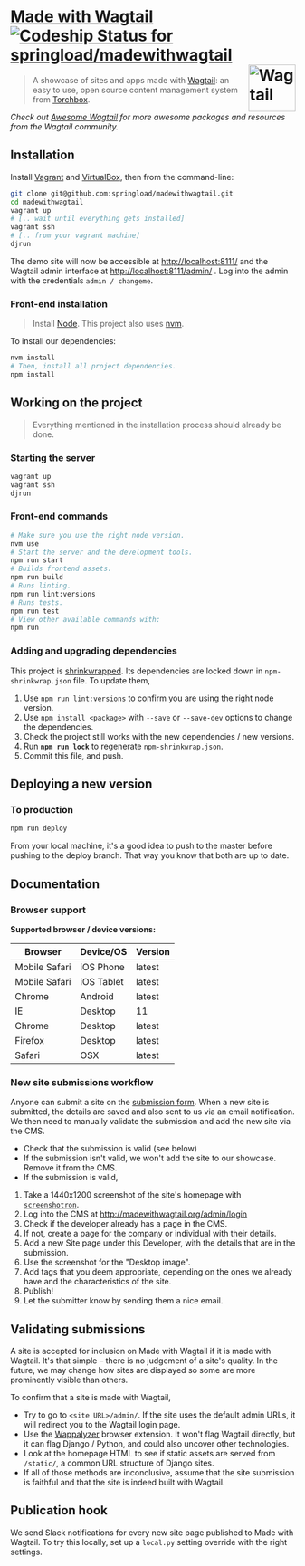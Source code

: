 [Made with Wagtail](http://madewithwagtail.org) [![Codeship Status for springload/madewithwagtail](https://codeship.com/projects/26741250-da6d-0132-ea89-328081b30bed/status?branch=master)](https://codeship.com/projects/79308) [<img src="https://github.com/torchbox/wagtail/blob/82171f70faaf0c8b8da278261e6f45fed529c899/docs/logo.png" width="83" align="right" alt="Wagtail">](https://wagtail.io/)
=================

> A showcase of sites and apps made with [Wagtail](https://wagtail.io/): an easy to use, open source content management system from [Torchbox](https://github.com/torchbox/wagtail).

*Check out [Awesome Wagtail](https://github.com/springload/awesome-wagtail) for more awesome packages and resources from the Wagtail community.*

## Installation

Install [Vagrant](http://www.vagrantup.com/downloads.html) and [VirtualBox](https://www.virtualbox.org/wiki/Downloads), then from the command-line:

```sh
git clone git@github.com:springload/madewithwagtail.git
cd madewithwagtail
vagrant up
# [.. wait until everything gets installed]
vagrant ssh
# [.. from your vagrant machine]
djrun
```

The demo site will now be accessible at [http://localhost:8111/](http://localhost:8111/) and the Wagtail admin interface at [http://localhost:8111/admin/](http://localhost:8111/admin/) . Log into the admin with the credentials ``admin / changeme``.

### Front-end installation

> Install [Node](https://nodejs.org). This project also uses [nvm](https://github.com/creationix/nvm).

To install our dependencies:

```sh
nvm install
# Then, install all project dependencies.
npm install
```

## Working on the project

> Everything mentioned in the installation process should already be done.

### Starting the server

```sh
vagrant up
vagrant ssh
djrun
```

### Front-end commands

```sh
# Make sure you use the right node version.
nvm use
# Start the server and the development tools.
npm run start
# Builds frontend assets.
npm run build
# Runs linting.
npm run lint:versions
# Runs tests.
npm run test
# View other available commands with:
npm run
```

### Adding and upgrading dependencies

This project is [shrinkwrapped](https://docs.npmjs.com/cli/shrinkwrap). Its dependencies are locked down in `npm-shrinkwrap.json` file. To update them,

1. Use `npm run lint:versions` to confirm you are using the right node version.
2. Use `npm install <package>` with `--save` or `--save-dev` options to change the dependencies.
3. Check the project still works with the new dependencies / new versions.
4. Run **`npm run lock`** to regenerate `npm-shrinkwrap.json`.
5. Commit this file, and push.

## Deploying a new version

### To production

```sh
npm run deploy
```

From your local machine, it's a good idea to push to the master before
pushing to the deploy branch. That way you know that both are up to date.

## Documentation

### Browser support

**Supported browser / device versions:**

| Browser | Device/OS | Version |
|---------|-----------|---------|
| Mobile Safari | iOS Phone | latest |
| Mobile Safari | iOS Tablet | latest |
| Chrome | Android | latest |
| IE | Desktop | 11 |
| Chrome | Desktop | latest |
| Firefox | Desktop | latest |
| Safari | OSX | latest |

### New site submissions workflow

Anyone can submit a site on the [submission form](http://madewithwagtail.org/submit/). When a new site is submitted, the details are saved and also sent to us via an email notification. We then need to manually validate the submission and add the new site via the CMS.

- Check that the submission is valid (see below)
- If the submission isn't valid, we won't add the site to our showcase. Remove it from the CMS.
- If the submission is valid,

1. Take a 1440x1200 screenshot of the site's homepage with [`screenshotron`](https://github.com/springload/screenshotron).
2. Log into the CMS at http://madewithwagtail.org/admin/login
3. Check if the developer already has a page in the CMS.
4. If not, create a page for the company or individual with their details.
5. Add a new Site page under this Developer, with the details that are in the submission.
6. Use the screenshot for the "Desktop image".
7. Add tags that you deem appropriate, depending on the ones we already have and the characteristics of the site.
8. Publish!
9. Let the submitter know by sending them a nice email.

## Validating submissions

A site is accepted for inclusion on Made with Wagtail if it is made with Wagtail. It's that simple – there is no judgement of a site's quality. In the future, we may change how sites are displayed so some are more prominently visible than others.

To confirm that a site is made with Wagtail,

- Try to go to `<site URL>/admin/`. If the site uses the default admin URLs, it will redirect you to the Wagtail login page.
- Use the [Wappalyzer](https://wappalyzer.com/) browser extension. It won't flag Wagtail directly, but it can flag Django / Python, and could also uncover other technologies.
- Look at the homepage HTML to see if static assets are served from `/static/`, a common URL structure of Django sites.
- If all of those methods are inconclusive, assume that the site submission is faithful and that the site is indeed built with Wagtail.

## Publication hook

We send Slack notifications for every new site page published to Made with Wagtail. To try this locally, set up a `local.py` setting override with the right settings.
